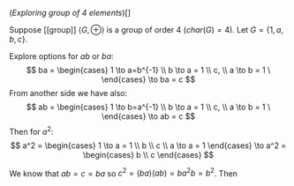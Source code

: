 (_Exploring group of 4 elements_)[]

Suppose [[group]] $\langle G, \oplus \rangle$ is a group of order 4 ($char(G) = 4$).
Let $G = \{ 1, a, b, c \}$.

Explore options for $ab$ or $ba$:
$$
ba = \begin{cases}
1 \to a=b^{-1} \\
b \to a = 1 \\
c, \\
a \to b = 1 \
\end{cases}
\to ba = c 
$$
From another side we have also:
$$
ab = \begin{cases}
1 \to b=a^{-1} \\
b \to a = 1 \\
c, \\
a \to b = 1 \
\end{cases}
\to ab = c 
$$
Then for $a^{2}$:
$$
a^2 = \begin{cases}
1 \to a = 1 \\
b \\
c \\
a \to a = 1
\end{cases}
\to
a^2 = \begin{cases}
b \\
c
\end{cases}
$$

We know that $ab=c=ba$  so $c^2 = (ba)(ab) = ba^{2}b = b^2$.
Then 
